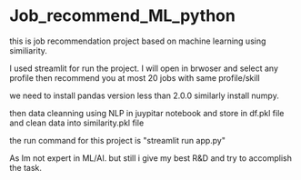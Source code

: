 # Job_recommend_ML_python
this is job recommendation project based on machine learning using similiarity.

I used streamlit for run the project.
I will open in brwoser and select any profile then recommend you at most 20 jobs with same profile/skill

we need to install pandas version less than 2.0.0
similarly install numpy.

then data cleanning using NLP in juypitar notebook
and store in df.pkl file and clean data into similarity.pkl file

the run command for this project is "streamlit run app.py"

As Im not expert in ML/AI. but still i give my best R&D and try to accomplish the task.



